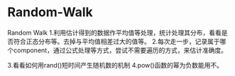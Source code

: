# Random-Walk
Random Walk
1.利用估计得到的数据作平均值等处理，统计处理其分布，看看是否符合正态分布等。去掉与平均值相差过大的值等。
2.每次走一步，记录属于哪个component，通过公式处理等方式，尝试不需要遍历的方式，来估计准确度。

3.看看如何用rand()短时间产生随机数的机制
4.pow()函数的幂为负数能用不。

